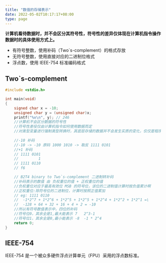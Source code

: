 ```yaml
---
title: "数值的存储表示"
date: 2022-05-02T10:17:17+08:00
type: page
---
```


**计算机看待数据时，并不会区分其符号性，符号性的差异仅体现在计算机指令操作数据时的具体使用方式上。**

- 有符号整数，使用补码（Two`s-complement）的格式存放
- 无符号整数，使用直接对应的二进制位格式
- 浮点数，使用 IEEE-754 标准编码格式

## Two`s-complement

```c
#include <stdio.h>

int main(void)
{
    signed char x = -10;
    unsigned char y = (unsigned char)x;
    printf("%x\n", y); // 246
    //计算机不会区分数据的符号性
    //符号性差役仅由计算机指令如何使用数据而定
    //对类型变量进行强制类型转换时，其底层存储的数据并不会发生实质的变化，仅仅是程序对如何解读这部分数据的方式发生了变化
    
    //-10 补码
    //-10 -> -10 原码 1000 1010 -> 取反 1111 0101
    //+1 补码
    // 1111 0101
    //         1
    // 1111 0110
    // f6

    // B2T4 binary to Two`s-complement 二进制转补码
    //补码表示的数值 由 负权重位的值 + 正权重位的值
    //负权重位对应于最高有效位 MSB 的符号位，该位的二进制值计算时按负值累计啊
    //正权重位:除符号位的二进制位，计算时按照正值累加
    // eg: 1111 0110
    //  -1*2^7 + 1*2^6 + 1*2^5 + 1*2^5 + 1*2^4 + 1*2^2 + 1*2^1 =\
    //  -128 + 64 + 32 + 16 + 4 + 2 = -10
    //所以有符号数值表示中，四位的补码
    //符号位0，其余全是1,最大能表示 7   2^3-1
    //符号位1，其余全是0,最小能表示 -8  -1 * 2^4
    return 0;
}
```

## IEEE-754

IEEE-754 是一个被众多硬件浮点计算单元（FPU）采用的浮点数标准。
